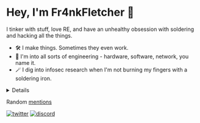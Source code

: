 # Hey, I'm Fr4nkFletcher 🐲

I tinker with stuff, love RE, and have an unhealthy obsession with soldering and hacking all the things.

- 🛠 I make things. Sometimes they even work.
- 🔮 I'm into all sorts of engineering - hardware, software, network, you name it.
- 🪄 I dig into infosec research when I'm not burning my fingers with a soldering iron.

<details>

![Anurag's GitHub stats](https://github-readme-stats.vercel.app/api?username=Fr4nkFletcher&show_icons=true&theme=dark)

[![Top Langs](https://github-readme-stats.vercel.app/api/top-langs/?username=Fr4nkFletcher&layout=compact&theme=dark)](https://github.com/anuraghazra/github-readme-stats)

[![GitHub Streak](https://github-readme-streak-stats.herokuapp.com?user=Fr4nkFletcher&theme=dark&hide_border=true)](https://git.io/streak-stats)


[![Fr4nkFletcher's github activity graph](https://github-readme-activity-graph.vercel.app/graph?username=Fr4nkFletcher&theme=react)](https://github.com/ashutosh00710/github-readme-activity-graph)
</details>

Random [mentions](https://fr4nkfletcher.github.io/about/#mentions)

[![twitter](https://img.shields.io/badge/Follow-%231DA1F2.svg?style=flat&logo=x&logoColor=white&color=1F285E)](https://twitter.com/Fr4nkFletcher)
[![discord](https://img.shields.io/badge/Discord-@0xbangbang-7289DA?style=flat&logo=discord&logoColor=white)](https://discord.com/users/1165406778901663877)
